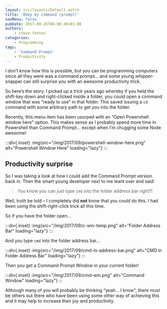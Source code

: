 ```yaml
---
layout: src/layouts/Default.astro
title: 'Obey my command (prompt)'
navMenu: false
pubDate: 2017-09-26T06:00:49+01:00
authors:
    - steve-fenton
categories:
    - Programming
tags:
    - 'Command Prompt'
    - Productivity
---
```


I don’t know how this is possible, but you can be programming computers since all they were was a command prompt… and some young whipper-snapper can still surprise you with an awesome productivity trick.

So here’s the story. I picked up a trick years ago whereby if you held the shift-key down and right-clicked inside a folder, you could open a command window that was “ready to use” in that folder. This saved issuing a `cd` command with some arbitrary path to get you into the folder.

Recently, this menu item has been usurped with an “Open Powershell window here” option. This makes sense as I probably spend more time in Powershell than Command Prompt… except when I’m chugging some Node awesome!

:::div{.inset}
:img{src="/img/2017/09/powershell-window-here.png" alt="Powershell Window Here" loading="lazy"}
:::

## Productivity surprise

So I was taking a look at how I could add the Command Prompt version back in. Then the smart young developer next to me leant over and said:

> You know you can just type `cmd` into the folder address bar right?!

Well, truth be told – I completely did **not** know that you could do this. I had been using the shift-right-click trick all this time.

So if you have the folder open…

:::div{.inset}
:img{src="/img/2017/09/c-win-temp.png" alt="Folder Address Bar" loading="lazy"}
:::

And you type `cmd` into the folder address bar…

:::div{.inset}
:img{src="/img/2017/09/cmd-in-address-bar.png" alt="CMD in Folder Address Bar" loading="lazy"}
:::

Then you get a Command Prompt Window in your current folder!

:::div{.inset}
:img{src="/img/2017/09/cmd-win.png" alt="Command Window" loading="lazy"}
:::

Although many of you will probably be thinking “yeah… I know”, there must be others out there who have been using some other way of achieving this and it may help to increase their joy and productivity.